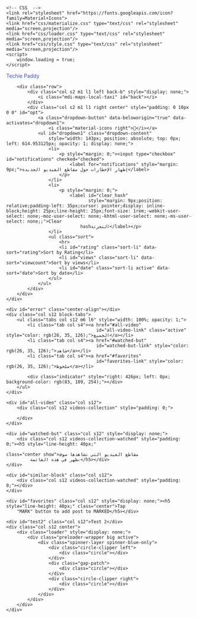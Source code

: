 <!DOCTYPE html>
<html lang="en">
<head>
    <meta http-equiv="Content-Type" content="text/html; charset=UTF-8"/>
    <meta name="viewport" content="width=device-width, initial-scale=1, maximum-scale=1.0, user-scalable=no"/>
    <title>Starter Template - Materialize</title>

    <!-- CSS  -->
    <link rel="stylesheet" href="https://fonts.googleapis.com/icon?family=Material+Icons">
    <link href="css/materialize.css" type="text/css" rel="stylesheet" media="screen,projection"/>
    <link href="css/loader.css" type="text/css" rel="stylesheet" media="screen,projection"/>
    <link href="css/style.css" type="text/css" rel="stylesheet" media="screen,projection"/>
    <script>
        window.loading = true;
    </script>
</head>

<body class="full">
<nav>
    <div class="nav-wrapper">
        <a class="brand-logo" style="color: rgb(63, 81, 181);">Techie Paddy</a>

        <div class="row">
            <div class="col s2 m1 l1 left back-b" style="display: none;">
                <i class="mdi-maps-local-taxi" id="back"></i>
            </div>
            <div class="col s2 m1 l1 right center" style="padding: 0 10px 0 0" id="opt">
                <a class="dropdown-button" data-beloworigin="true" data-activates="dropdown1">
                    <i class="material-icons right"></i></a>
                <ul id="dropdown1" class="dropdown-content"
                    style="width: 143px; position: absolute; top: 0px; left: 614.953125px; opacity: 1; display: none;">
                    <li>
                        <p style="margin: 0;"><input type="checkbox" id="notifications" checked="checked">
                            <label for="notifications" style="margin: 9px;">إظهار الإخطارات حول مقاطع الفيديو الجديدة</label>
                        </p>
                    </li>
                    <li>
                        <p style="margin: 0;">
                            <label id="clear_hash"
                                   style="margin: 9px;position: relative;padding-left: 35px;cursor: pointer;display: inline-block;height: 25px;line-height: 25px;font-size: 1rem;-webkit-user-select: none;-moz-user-select: none;-khtml-user-select: none;-ms-user-select: none;;">Clear
                                hashالتجزئة</label></p>
                    </li>
                    <ul class="sort">
                        <hr>
                        <li id="rating" class="sort-li" data-sort="rating">Sort by Rating</li>
                        <li id="views" class="sort-li" data-sort="viewcount">Sort by views</li>
                        <li id="date" class="sort-li active" data-sort="date">Sort by date</li>
                    </ul>
                </ul>
            </div>
        </div>
    </div>
</nav>
<div class="row main" style="
    margin: 0 auto;
    max-width: 1000px;
">


    <div id="error" class="center-align"></div>
    <div class="col s12 block-tabs">
        <ul class="tabs col s12 m6 l6" style="width: 100%; opacity: 1;">
            <li class="tab col s4"><a href="#all-video"
                                      id="all-video-link" class="active" style="color: rgb(26, 35, 126);">الجميع</a></li>
            <li class="tab col s4"><a href="#watched-but"
                                      id="watched-but-link" style="color: rgb(26, 35, 126);">شاهد</a></li>
            <li class="tab col s4"><a href="#favorites"
                                      id="favorites-link" style="color: rgb(26, 35, 126);">ملحوظ</a></li>

            <div class="indicator" style="right: 426px; left: 0px; background-color: rgb(83, 109, 254);"></div>
        </ul>
    </div>

    <div id="all-video" class="col s12">
        <div class="col s12 videos-collection" style="padding: 0;">

        </div>
    </div>

    <div id="watched-but" class="col s12" style="display: none;">
        <div class="col s12 videos-collection-watched" style="padding: 0;"><h5 style="line-height: 40px;"
                                                                               class="center show">مقاطع الفيديو التي تشاهدها سوف
             تظهر في هذه القائمة</h5></div>
    </div>

    <div id="similar-block" class="col s12">
        <div class="col s12 videos-collection-watched" style="padding: 0;"></div>
    </div>

    <div id="favorites" class="col s12" style="display: none;"><h5 style="line-height: 40px;" class="center">Tap
        "MARK" button to add post to MARKED</h5></div>

    <div id="test2" class="col s12">Test 2</div>
    <div class="col s12 center">
        <div class="loader" style="display: none;">
            <div class="preloader-wrapper big active">
                <div class="spinner-layer spinner-blue-only">
                    <div class="circle-clipper left">
                        <div class="circle"></div>
                    </div>
                    <div class="gap-patch">
                        <div class="circle"></div>
                    </div>
                    <div class="circle-clipper right">
                        <div class="circle"></div>
                    </div>
                </div>
            </div>
        </div>
    </div>
</div>
<div class="row">
    <div class="col s12 playlist"></div>
</div>

<div class="row similar hide" style="max-width: 550px;">
    <div class="col s12" style="padding: 0;">
    </div>
</div>

<div id="channelId" style="display: none;"></div>
<div id="order" style="display: none;"></div>
<div id="token_similar" style="display: none;"></div>
<!--  Scripts-->
<script src="js/jquery-3.5.1.min.js"></script>
<script src="js/materialize.min.js"></script>
<script src="./settings.js"></script>
<script src="js/numeral.js"></script>
<script src="js/hash.js"></script>
<script src="js/appsgeyserJS.js"></script>
<script src="js/localstorage.js"></script>
<script src="js/all_function.js"></script>
<script src="js/ajaxYoutube.js"></script>
<script src="js/createHtml.js"></script>
<script src="js/youtube.js"></script>
<div id="temp" style="display: none"></div>
<div class="hiddendiv common"></div>
</body>
</html>
